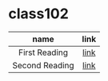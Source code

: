 # class102 

| name | link |
| :---:| :---:|
| First Reading | [link](class-102-A.md)|
|Second Reading | [link](class-102-B.md)|


